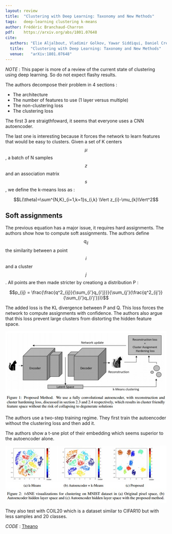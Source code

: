 ```yaml
---
layout: review
title:  "Clustering with Deep Learning: Taxonomy and New Methods"
tags:   deep-learning clustering k-means
author: Frédéric Branchaud-Charron
pdf:    https://arxiv.org/abs/1801.07648
cite:
  authors: "Elie Aljalbout, Vladimir Golkov, Yawar Siddiqui, Daniel Cremers"
  title:   "Clustering with Deep Learning: Taxonomy and New Methods"
  venue:   "arXiv:1801.07648"
---
```


*NOTE* : This paper is more of a review of the current state of clustering using deep learning. So do not expect flashy results.

The authors decompose their problem in 4 sections :
- The architecture
- The number of features to use (1 layer versus multiple)
- The non-clustering loss
- The clustering loss

The first 3 are straigthfoward, it seems that everyone uses a CNN autoencoder.

The last one is interesting because it forces the network to learn features that would be easy to clusters. Given a set of K centers $$\mu$$, a batch of N samples $$z$$ and an association matrix $$s$$, we define the k-means loss as :

$$L(\theta)=\sum^{N,K}_{i=1,k=1}s_{i,k} \Vert z_{i}-\mu_{k}\Vert^2$$

## Soft assignments
The previous equation has a major issue, it requires hard assignments. The authors show how to compute soft assignments. The authors define $$q_{ij}$$ the similarity between a point $$i$$ and a cluster $$j$$. All points are then made stricter by creationg a distribution P :

$$p_{ij} = \frac{\frac{q^2_{ij}}{\sum_{i'}q_{i'j}}}{\sum_{j'}(\frac{q^2_{ij'}}{\sum_{i'}q_{i'j'}})}$$


The added loss is the KL divergence between P and Q. This loss forces the network to compute assignments with confidence. The authors also argue that this loss prevent large clusters from distorting the hidden feature space.

![](/article/images/clustering_dn/fig1.jpg)

The authors use a two-step training regime. They first train the autoencoder without the clustering loss and then add it.

The authors show a t-sne plot of their embedding which seems superior to the autoencoder alone.

![](/article/images/clustering_dn/fig2.jpg)

They also test with COIL20 which is a dataset similar to CIFAR10 but with less samples and 20 classes.

*CODE* : [Theano](https://github.com/elieJalbout/Clustering-with-Deep-learning)
